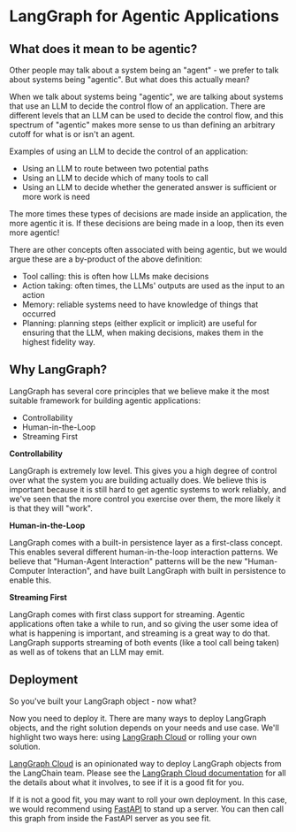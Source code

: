 # LangGraph for Agentic Applications

## What does it mean to be agentic?

Other people may talk about a system being an "agent" - we prefer to talk about systems being "agentic". But what does this actually mean?

When we talk about systems being "agentic", we are talking about systems that use an LLM to decide the control flow of an application. There are different levels that an LLM can be used to decide the control flow, and this spectrum of "agentic" makes more sense to us than defining an arbitrary cutoff for what is or isn't an agent.

Examples of using an LLM to decide the control of an application:
- Using an LLM to route between two potential paths
- Using an LLM to decide which of many tools to call
- Using an LLM to decide whether the generated answer is sufficient or more work is need

The more times these types of decisions are made inside an application, the more agentic it is.
If these decisions are being made in a loop, then its even more agentic!

There are other concepts often associated with being agentic, but we would argue these are a by-product of the above definition:
- Tool calling: this is often how LLMs make decisions
- Action taking: often times, the LLMs' outputs are used as the input to an action
- Memory: reliable systems need to have knowledge of things that occurred
- Planning: planning steps (either explicit or implicit) are useful for ensuring that the LLM, when making decisions, makes them in the highest fidelity way.

## Why LangGraph?

LangGraph has several core principles that we believe make it the most suitable framework for building agentic applications:
- Controllability
- Human-in-the-Loop
- Streaming First

**Controllability**

LangGraph is extremely low level. This gives you a high degree of control over what the system you are building actually does. We believe this is important because it is still hard to get agentic systems to work reliably, and we've seen that the more control you exercise over them, the more likely it is that they will "work".

**Human-in-the-Loop**

LangGraph comes with a built-in persistence layer as a first-class concept. This enables several different human-in-the-loop interaction patterns. We believe that "Human-Agent Interaction" patterns will be the new "Human-Computer Interaction", and have built LangGraph with built in persistence to enable this.

**Streaming First**

LangGraph comes with first class support for streaming. Agentic applications often take a while to run, and so giving the user some idea of what is happening is important, and streaming is a great way to do that. LangGraph supports streaming of both events (like a tool call being taken) as well as of tokens that an LLM may emit.

## Deployment

So you've built your LangGraph object - now what?

Now you need to deploy it. 
There are many ways to deploy LangGraph objects, and the right solution depends on your needs and use case.
We'll highlight two ways here: using [LangGraph Cloud](../cloud) or rolling your own solution.

[LangGraph Cloud](../cloud) is an opinionated way to deploy LangGraph objects from the LangChain team. Please see the [LangGraph Cloud documentation](../cloud) for all the details about what it involves, to see if it is a good fit for you.

If it is not a good fit, you may want to roll your own deployment. In this case, we would recommend using [FastAPI](https://fastapi.tiangolo.com/) to stand up a server. You can then call this graph from inside the FastAPI server as you see fit.